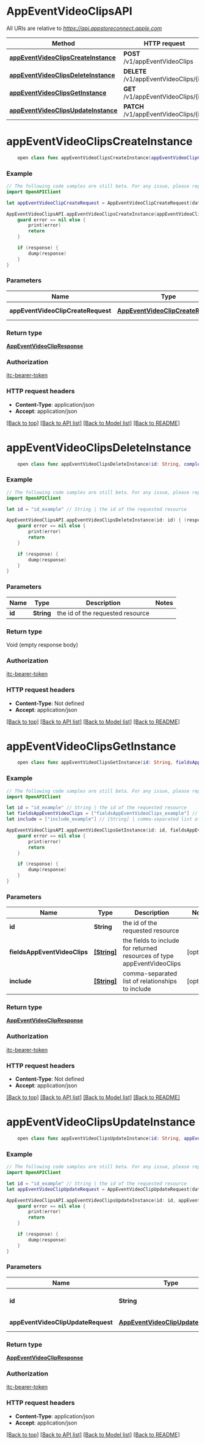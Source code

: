 # AppEventVideoClipsAPI

All URIs are relative to *https://api.appstoreconnect.apple.com*

Method | HTTP request | Description
------------- | ------------- | -------------
[**appEventVideoClipsCreateInstance**](AppEventVideoClipsAPI.md#appeventvideoclipscreateinstance) | **POST** /v1/appEventVideoClips | 
[**appEventVideoClipsDeleteInstance**](AppEventVideoClipsAPI.md#appeventvideoclipsdeleteinstance) | **DELETE** /v1/appEventVideoClips/{id} | 
[**appEventVideoClipsGetInstance**](AppEventVideoClipsAPI.md#appeventvideoclipsgetinstance) | **GET** /v1/appEventVideoClips/{id} | 
[**appEventVideoClipsUpdateInstance**](AppEventVideoClipsAPI.md#appeventvideoclipsupdateinstance) | **PATCH** /v1/appEventVideoClips/{id} | 


# **appEventVideoClipsCreateInstance**
```swift
    open class func appEventVideoClipsCreateInstance(appEventVideoClipCreateRequest: AppEventVideoClipCreateRequest, completion: @escaping (_ data: AppEventVideoClipResponse?, _ error: Error?) -> Void)
```



### Example
```swift
// The following code samples are still beta. For any issue, please report via http://github.com/OpenAPITools/openapi-generator/issues/new
import OpenAPIClient

let appEventVideoClipCreateRequest = AppEventVideoClipCreateRequest(data: AppEventVideoClipCreateRequest_data(type: "type_example", attributes: AppEventVideoClipCreateRequest_data_attributes(fileSize: 123, fileName: "fileName_example", previewFrameTimeCode: "previewFrameTimeCode_example", appEventAssetType: AppEventAssetType()), relationships: AppEventScreenshotCreateRequest_data_relationships(appEventLocalization: AppEventScreenshotCreateRequest_data_relationships_appEventLocalization(data: AppEventScreenshot_relationships_appEventLocalization_data(type: "type_example", id: "id_example"))))) // AppEventVideoClipCreateRequest | AppEventVideoClip representation

AppEventVideoClipsAPI.appEventVideoClipsCreateInstance(appEventVideoClipCreateRequest: appEventVideoClipCreateRequest) { (response, error) in
    guard error == nil else {
        print(error)
        return
    }

    if (response) {
        dump(response)
    }
}
```

### Parameters

Name | Type | Description  | Notes
------------- | ------------- | ------------- | -------------
 **appEventVideoClipCreateRequest** | [**AppEventVideoClipCreateRequest**](AppEventVideoClipCreateRequest.md) | AppEventVideoClip representation | 

### Return type

[**AppEventVideoClipResponse**](AppEventVideoClipResponse.md)

### Authorization

[itc-bearer-token](../README.md#itc-bearer-token)

### HTTP request headers

 - **Content-Type**: application/json
 - **Accept**: application/json

[[Back to top]](#) [[Back to API list]](../README.md#documentation-for-api-endpoints) [[Back to Model list]](../README.md#documentation-for-models) [[Back to README]](../README.md)

# **appEventVideoClipsDeleteInstance**
```swift
    open class func appEventVideoClipsDeleteInstance(id: String, completion: @escaping (_ data: Void?, _ error: Error?) -> Void)
```



### Example
```swift
// The following code samples are still beta. For any issue, please report via http://github.com/OpenAPITools/openapi-generator/issues/new
import OpenAPIClient

let id = "id_example" // String | the id of the requested resource

AppEventVideoClipsAPI.appEventVideoClipsDeleteInstance(id: id) { (response, error) in
    guard error == nil else {
        print(error)
        return
    }

    if (response) {
        dump(response)
    }
}
```

### Parameters

Name | Type | Description  | Notes
------------- | ------------- | ------------- | -------------
 **id** | **String** | the id of the requested resource | 

### Return type

Void (empty response body)

### Authorization

[itc-bearer-token](../README.md#itc-bearer-token)

### HTTP request headers

 - **Content-Type**: Not defined
 - **Accept**: application/json

[[Back to top]](#) [[Back to API list]](../README.md#documentation-for-api-endpoints) [[Back to Model list]](../README.md#documentation-for-models) [[Back to README]](../README.md)

# **appEventVideoClipsGetInstance**
```swift
    open class func appEventVideoClipsGetInstance(id: String, fieldsAppEventVideoClips: [FieldsAppEventVideoClips_appEventVideoClipsGetInstance]? = nil, include: [Include_appEventVideoClipsGetInstance]? = nil, completion: @escaping (_ data: AppEventVideoClipResponse?, _ error: Error?) -> Void)
```



### Example
```swift
// The following code samples are still beta. For any issue, please report via http://github.com/OpenAPITools/openapi-generator/issues/new
import OpenAPIClient

let id = "id_example" // String | the id of the requested resource
let fieldsAppEventVideoClips = ["fieldsAppEventVideoClips_example"] // [String] | the fields to include for returned resources of type appEventVideoClips (optional)
let include = ["include_example"] // [String] | comma-separated list of relationships to include (optional)

AppEventVideoClipsAPI.appEventVideoClipsGetInstance(id: id, fieldsAppEventVideoClips: fieldsAppEventVideoClips, include: include) { (response, error) in
    guard error == nil else {
        print(error)
        return
    }

    if (response) {
        dump(response)
    }
}
```

### Parameters

Name | Type | Description  | Notes
------------- | ------------- | ------------- | -------------
 **id** | **String** | the id of the requested resource | 
 **fieldsAppEventVideoClips** | [**[String]**](String.md) | the fields to include for returned resources of type appEventVideoClips | [optional] 
 **include** | [**[String]**](String.md) | comma-separated list of relationships to include | [optional] 

### Return type

[**AppEventVideoClipResponse**](AppEventVideoClipResponse.md)

### Authorization

[itc-bearer-token](../README.md#itc-bearer-token)

### HTTP request headers

 - **Content-Type**: Not defined
 - **Accept**: application/json

[[Back to top]](#) [[Back to API list]](../README.md#documentation-for-api-endpoints) [[Back to Model list]](../README.md#documentation-for-models) [[Back to README]](../README.md)

# **appEventVideoClipsUpdateInstance**
```swift
    open class func appEventVideoClipsUpdateInstance(id: String, appEventVideoClipUpdateRequest: AppEventVideoClipUpdateRequest, completion: @escaping (_ data: AppEventVideoClipResponse?, _ error: Error?) -> Void)
```



### Example
```swift
// The following code samples are still beta. For any issue, please report via http://github.com/OpenAPITools/openapi-generator/issues/new
import OpenAPIClient

let id = "id_example" // String | the id of the requested resource
let appEventVideoClipUpdateRequest = AppEventVideoClipUpdateRequest(data: AppEventVideoClipUpdateRequest_data(type: "type_example", id: "id_example", attributes: AppEventVideoClipUpdateRequest_data_attributes(previewFrameTimeCode: "previewFrameTimeCode_example", uploaded: false))) // AppEventVideoClipUpdateRequest | AppEventVideoClip representation

AppEventVideoClipsAPI.appEventVideoClipsUpdateInstance(id: id, appEventVideoClipUpdateRequest: appEventVideoClipUpdateRequest) { (response, error) in
    guard error == nil else {
        print(error)
        return
    }

    if (response) {
        dump(response)
    }
}
```

### Parameters

Name | Type | Description  | Notes
------------- | ------------- | ------------- | -------------
 **id** | **String** | the id of the requested resource | 
 **appEventVideoClipUpdateRequest** | [**AppEventVideoClipUpdateRequest**](AppEventVideoClipUpdateRequest.md) | AppEventVideoClip representation | 

### Return type

[**AppEventVideoClipResponse**](AppEventVideoClipResponse.md)

### Authorization

[itc-bearer-token](../README.md#itc-bearer-token)

### HTTP request headers

 - **Content-Type**: application/json
 - **Accept**: application/json

[[Back to top]](#) [[Back to API list]](../README.md#documentation-for-api-endpoints) [[Back to Model list]](../README.md#documentation-for-models) [[Back to README]](../README.md)

